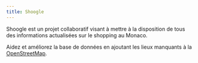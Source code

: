```yaml
---
title: Shoogle
---
```


Shoogle est un projet collaboratif visant à mettre à la disposition de tous des informations actualisées sur le shopping au Monaco.

Aidez et améliorez la base de données en ajoutant les lieux manquants à la [OpenStreetMap](https://www.openstreetmap.org/).
